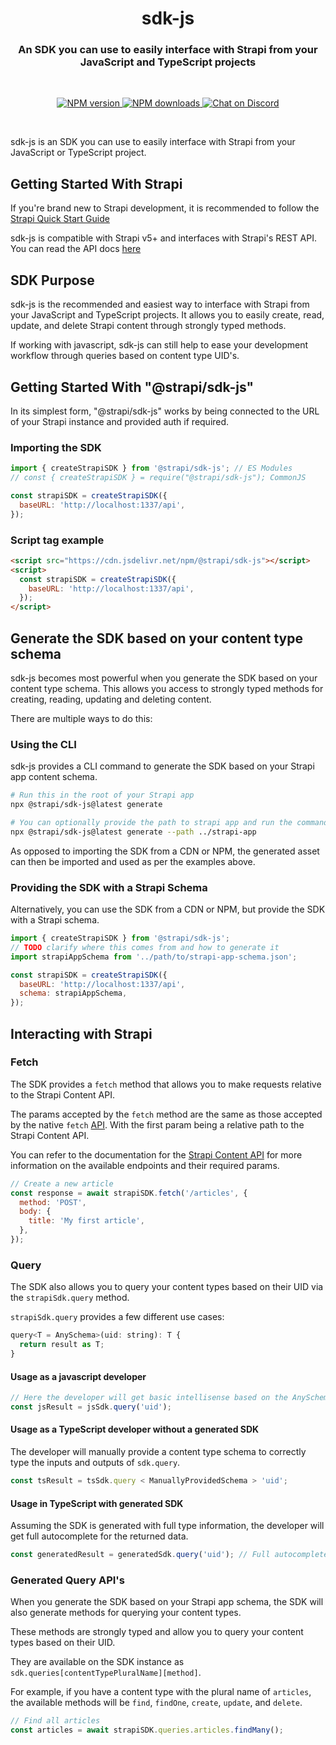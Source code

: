 <h1 align="center">sdk-js</h1>
<h3 align="center">An SDK you can use to easily interface with Strapi from your JavaScript and TypeScript projects</h3>

<br />

<p align="center">
  <a href="https://www.npmjs.com/package/@strapi/sdk-js" target="_blank">
   <img src="https://img.shields.io/npm/v/@strapi/sdk-js" alt="NPM version" />
  </a>
  <a href="https://www.npmjs.com/package/@strapi/sdk-js" target="_blank">
   <img src="https://img.shields.io/npm/dm/@strapi/sdk-js" alt="NPM downloads" />
  </a>
  <a href="https://discord.gg/strapi" target="_blank">
    <img src="https://img.shields.io/discord/811989166782021633?style=flat&colorA=4945ff&colorB=4945ff&label=discord&logo=discord&logoColor=f0f0ff" alt="Chat on Discord" />
  </a>
</p>

<br />

sdk-js is an SDK you can use to easily interface with Strapi from your JavaScript or TypeScript project.

## Getting Started With Strapi

If you're brand new to Strapi development, it is recommended to follow the [Strapi Quick Start Guide](https://docs.strapi.io/dev-docs/quick-start)

sdk-js is compatible with Strapi v5+ and interfaces with Strapi's REST API. You can read the API docs [here](https://docs.strapi.io/dev-docs/api/rest)

## SDK Purpose

sdk-js is the recommended and easiest way to interface with Strapi from your JavaScript and TypeScript projects.
It allows you to easily create, read, update, and delete Strapi content through strongly typed methods.

<!-- TODO confirm whether this is done in MVP -->

If working with javascript, sdk-js can still help to ease your development workflow through queries based on content type UID's.

## Getting Started With "@strapi/sdk-js"

In its simplest form, "@strapi/sdk-js" works by being connected to the URL of your Strapi instance and provided auth if required.

<!-- TODO confirm examples -->

### Importing the SDK

```js
import { createStrapiSDK } from '@strapi/sdk-js'; // ES Modules
// const { createStrapiSDK } = require("@strapi/sdk-js"); CommonJS

const strapiSDK = createStrapiSDK({
  baseURL: 'http://localhost:1337/api',
});
```

### Script tag example

```html
<script src="https://cdn.jsdelivr.net/npm/@strapi/sdk-js"></script>
<script>
  const strapiSDK = createStrapiSDK({
    baseURL: 'http://localhost:1337/api',
  });
</script>
```

## Generate the SDK based on your content type schema

sdk-js becomes most powerful when you generate the SDK based on your content type schema. This allows you access to strongly typed methods for creating, reading, updating and deleting content.

There are multiple ways to do this:

### Using the CLI

sdk-js provides a CLI command to generate the SDK based on your Strapi app content schema.

<!-- TODO should we provide an output path option to the CLI? -->

```sh
# Run this in the root of your Strapi app
npx @strapi/sdk-js@latest generate

# You can optionally provide the path to strapi app and run the command from elsewhere
npx @strapi/sdk-js@latest generate --path ../strapi-app

```

As opposed to importing the SDK from a CDN or NPM, the generated asset can then be imported and used as per the examples above.

### Providing the SDK with a Strapi Schema

Alternatively, you can use the SDK from a CDN or NPM, but provide the SDK with a Strapi schema.

```js
import { createStrapiSDK } from '@strapi/sdk-js';
// TODO clarify where this comes from and how to generate it
import strapiAppSchema from '../path/to/strapi-app-schema.json';

const strapiSDK = createStrapiSDK({
  baseURL: 'http://localhost:1337/api',
  schema: strapiAppSchema,
});
```

## Interacting with Strapi

### Fetch

The SDK provides a `fetch` method that allows you to make requests relative to the Strapi Content API.

The params accepted by the `fetch` method are the same as those accepted by the native `fetch` [API](https://developer.mozilla.org/en-US/docs/Web/API/Fetch_API/Using_Fetch). With the first param being a relative path to the Strapi Content API.

You can refer to the documentation for the [Strapi Content API](https://docs.strapi.io/dev-docs/api/rest) for more information on the available endpoints and their required params.

```js
// Create a new article
const response = await strapiSDK.fetch('/articles', {
  method: 'POST',
  body: {
    title: 'My first article',
  },
});
```

### Query

The SDK also allows you to query your content types based on their UID via the `strapiSdk.query` method.

`strapiSdk.query` provides a few different use cases:

```js
query<T = AnySchema>(uid: string): T {
  return result as T;
}
```

#### Usage as a javascript developer

```js
// Here the developer will get basic intellisense based on the AnySchema type.
const jsResult = jsSdk.query('uid');
```

#### Usage as a TypeScript developer without a generated SDK

The developer will manually provide a content type schema to correctly type the inputs and outputs of `sdk.query`.

```js
const tsResult = tsSdk.query < ManuallyProvidedSchema > 'uid';
```

#### Usage in TypeScript with generated SDK

Assuming the SDK is generated with full type information, the developer will get full autocomplete for the returned data.

```js
const generatedResult = generatedSdk.query('uid'); // Full autocomplete
```

### Generated Query API's

When you generate the SDK based on your Strapi app schema, the SDK will also generate methods for querying your content types.

These methods are strongly typed and allow you to query your content types based on their UID.

They are available on the SDK instance as `sdk.queries[contentTypePluralName][method]`.

For example, if you have a content type with the plural name of `articles`, the available methods will be `find`, `findOne`, `create`, `update`, and `delete`.

```js
// Find all articles
const articles = await strapiSDK.queries.articles.findMany();
```

<!-- TODO refer to docs elsewhere for params accepted for filtering and sorting etc -->
